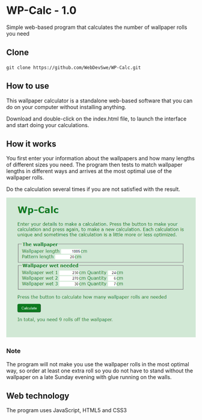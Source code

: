 # WP-Calc - 1.0
Simple web-based program that calculates the number of wallpaper rolls you need

## Clone
``git clone https://github.com/WebDevSwe/WP-Calc.git``

## How to use
This wallpaper calculator is a standalone web-based software that you can do on your computer without installing anything.

Download and double-click on the index.html file, to launch the interface and start doing your calculations.

## How it works
You first enter your information about the wallpapers and how many lengths of different sizes you need. The program then tests to match wallpaper lengths in different ways and arrives at the most optimal use of the wallpaper rolls.

Do the calculation several times if you are not satisfied with the result.

![System interface](Image.png "System interface")

### Note
The program will not make you use the wallpaper rolls in the most optimal way, so order at least one extra roll so you do not have to stand without the wallpaper on a late Sunday evening with glue running on the walls.

## Web technology
The program uses JavaScript, HTML5 and CSS3